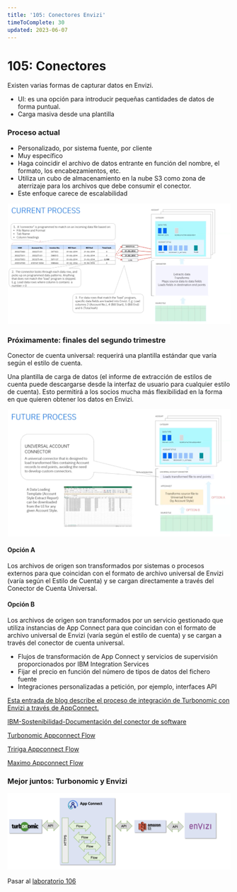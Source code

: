```yaml
---
title: '105: Conectores Envizi'
timeToComplete: 30
updated: 2023-06-07
---
```


# 105: Conectores

Existen varias formas de capturar datos en Envizi.

*   UI: es una opción para introducir pequeñas cantidades de datos de forma puntual.
*   Carga masiva desde una plantilla

### Proceso actual

*   Personalizado, por sistema fuente, por cliente
*   Muy específico
*   Haga coincidir el archivo de datos entrante en función del nombre, el formato, los encabezamientos, etc.
*   Utiliza un cubo de almacenamiento en la nube S3 como zona de aterrizaje para los archivos que debe consumir el conector.
*   Este enfoque carece de escalabilidad

![](./images/105/connector-current-final.png)

### Próximamente: finales del segundo trimestre

Conector de cuenta universal: requerirá una plantilla estándar que varía según el estilo de cuenta.

Una plantilla de carga de datos (el informe de extracción de estilos de cuenta puede descargarse desde la interfaz de usuario para cualquier estilo de cuenta). Esto permitirá a los socios mucha más flexibilidad en la forma en que quieren obtener los datos en Envizi.

![](./images/105/connector-future.png)

#### Opción A

Los archivos de origen son transformados por sistemas o procesos externos para que coincidan con el formato de archivo universal de Envizi (varía según el Estilo de Cuenta) y se cargan directamente a través del Conector de Cuenta Universal.

#### Opción B

Los archivos de origen son transformados por un servicio gestionado que utiliza instancias de App Connect para que coincidan con el formato de archivo universal de Envizi (varía según el estilo de cuenta) y se cargan a través del conector de cuenta universal.

*   Flujos de transformación de App Connect y servicios de supervisión proporcionados por IBM Integration Services
*   Fijar el precio en función del número de tipos de datos del fichero fuente
*   Integraciones personalizadas a petición, por ejemplo, interfaces API

[Esta entrada de blog describe el proceso de integración de Turbonomic con Envizi a través de AppConnect.](https://community.ibm.com/community/user/envirintel/blogs/jeya-gandhi-rajan-m1/2023/03/23/integrating-turbo-with-envizi-via-appconnect)

[IBM-Sostenibilidad-Documentación del conector de software](https://ibm.github.io/IBM-Sustainability-Software-Portfolio-Connectors/)

[Turbonomic Appconnect Flow](https://github.com/IBM/turbonomic-envizi-appconnect-flows)

[Tririga Appconnect Flow](https://github.com/IBM/tririga-envizi-appconnect-flows)

[Maximo Appconnect Flow](https://github.com/IBM/maximo-envizi-appconnect-flows)

### Mejor juntos: Turbonomic y Envizi

![](./images/105/turbo-envizi-arch.png)

Pasar al [laboratorio 106](/envizi/106)
